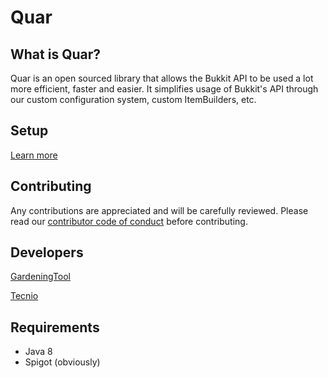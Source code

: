 # Quar

## What is Quar?
Quar is an open sourced library that allows the Bukkit API to be used a lot more efficient, faster and easier. It simplifies usage of Bukkit's API through our custom configuration system, custom ItemBuilders, etc.

## Setup

[Learn more](https://github.com/GardeningTool/Quar/wiki/Setup)

## Contributing

Any contributions are appreciated and will be carefully reviewed. Please read our [contributor code of conduct](https://github.com/GardeningTool/Quar/blob/main/CONTRIBUTOR_CODE_OF_CONDUCT.MD) before contributing.

## Developers
[GardeningTool](https://github.com/GardeningTool/)

[Tecnio](https://github.com/Tecnio/)

## Requirements

- Java 8
- Spigot (obviously)